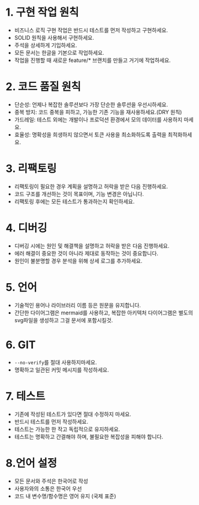 # 1. 구현 작업 원칙

- 비즈니스 로직 구현 작업은 반드시 테스트를 먼저 작성하고 구현하세요.
- SOLID 원칙을 사용해서 구현하세요.
- 주석을 상세하게 기입하세요.
- 모든 문서는 한글을 기본으로 작업하세요.
- 작업을 진행할 때 새로운 feature/\* 브랜치를 만들고 거기에 작업하세요.

# 2. 코드 품질 원칙

- 단순성: 언제나 복잡한 솔루션보다 가장 단순한 솔루션을 우선시하세요.
- 중복 방지: 코드 중복을 피하고, 가능한 기존 기능을 재사용하세요.(DRY 원칙)
- 가드레일: 테스트 외에는 개발이나 프로덕션 환경에서 모의 데이터를 사용하지 마세요.
- 효율성: 명확성을 희생하지 않으면서 토큰 사용을 최소화하도록 출력을 최적화하세요.

# 3. 리팩토링

- 리팩토링이 필요한 경우 계획을 설명하고 허락을 받은 다음 진행하세요.
- 코드 구조를 개선하는 것이 목표이며, 기능 변경은 아닙니다.
- 리팩토링 후에는 모든 테스트가 통과하는지 확인하세요.

# 4. 디버깅

- 디버깅 시에는 원인 및 해결책을 설명하고 허락을 받은 다음 진행하세요.
- 에러 해결이 중요한 것이 아니라 제대로 동작하는 것이 중요합니다.
- 원인이 불분명할 경우 분석을 위해 상세 로그를 추가하세요.

# 5. 언어

- 기술적인 용어나 라이브러리 이름 등은 원문을 유지합니다.
- 간단한 다이어그램은 mermaid를 사용하고, 복잡한 아키텍처 다이어그램은 별도의 svg파일을 생성하고 그걸 문서에 포함시킬것.

# 6. GIT

- `--no-verify`를 절대 사용하지마세요.
- 명확하고 일관된 커밋 메시지를 작성하세요.

# 7. 테스트

- 기존에 작성된 테스트가 있다면 절대 수정하지 마세요.
- 반드시 테스트를 먼저 작성하세요.
- 테스트는 가능한 한 작고 독립적으로 유지하세요.
- 테스트는 명확하고 간결해야 하며, 불필요한 복잡성을 피해야 합니다.

# 8.언어 설정

- 모든 문서와 주석은 한국어로 작성
- 사용자와의 소통은 한국어 우선
- 코드 내 변수명/함수명은 영어 유지 (국제 표준)
